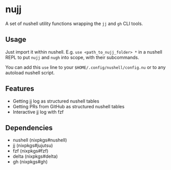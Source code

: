 # nujj

A set of nushell utility functions wrapping the `jj` and `gh` CLI tools.

## Usage

Just import it within nushell.
E.g. `use <path_to_nujj_folder> *` in a nushell REPL to put `nujj` and `nugh` into scope, with their subcommands.

You can add this `use` line to your `$HOME/.config/nushell/config.nu`
or to any autoload nushell script.

## Features

- Getting jj log as structured nushell tables
- Getting PRs from GitHub as structured nushell tables
- Interactive jj log with fzf

## Dependencies

- nushell (nixpkgs#nushell)
- jj (nixpkgs#jujutsu)
- fzf (nixpkgs#fzf)
- delta (nixpkgs#delta)
- gh (nixpkgs#gh)
